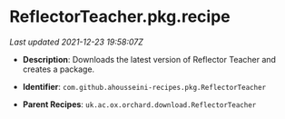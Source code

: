 # ReflectorTeacher.pkg.recipe

_Last updated 2021-12-23 19:58:07Z_

- **Description**: Downloads the latest version of Reflector Teacher and creates a package.

- **Identifier**: `com.github.ahousseini-recipes.pkg.ReflectorTeacher`

- **Parent Recipes**: `uk.ac.ox.orchard.download.ReflectorTeacher`